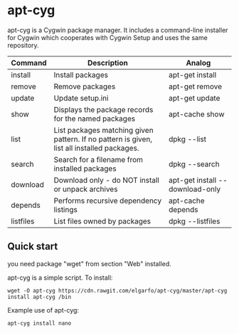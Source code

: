 apt-cyg
=======

apt-cyg is a Cygwin package manager. It includes a command-line installer for
Cygwin which cooperates with Cygwin Setup and uses the same repository.

<table>
<thead>
<tr>
<th>Command</th>
<th>Description</th>
<th>Analog</th>
</tr>
</thead>
<tbody>
<tr>
<td>install</td>
<td>Install packages</td>
<td>apt-get install</td>
</tr>
<tr>
<td>remove</td>
<td>Remove packages</td>
<td>apt-get&nbsp;remove</td>
</tr>
<tr>
<td>update</td>
<td>Update setup.ini</td>
<td>apt-get&nbsp;update</td>
</tr>
<tr>
<td>show</td>
<td>Displays the package records for the named packages</td>
<td>apt-cache&nbsp;show</td>
</tr>
<tr>
<td>list</td>
<td>
List packages matching given pattern. If no pattern is given, list all installed
packages.
</td>
<td>dpkg --list</td>
</tr>
<tr>
<td>search</td>
<td>Search for a filename from installed packages</td>
<td>dpkg --search</td>
</tr>
<tr>
<td>download</td>
<td>Download only - do NOT install or unpack archives</td>
<td>apt-get&nbsp;install&nbsp;--download-only</td>
</tr>
<tr>
<td>depends</td>
<td>Performs recursive dependency listings</td>
<td>apt-cache depends</td>
</tr>
<tr>
<td>listfiles</td>
<td>List files owned by packages</td>
<td>dpkg --listfiles</td>
</tr>
</tbody>
</table>

Quick start
-----------

you need package "wget" from section "Web" installed.

apt-cyg is a simple script. To install:

    wget -O apt-cyg https://cdn.rawgit.com/elgarfo/apt-cyg/master/apt-cyg
    install apt-cyg /bin

Example use of apt-cyg:

    apt-cyg install nano
